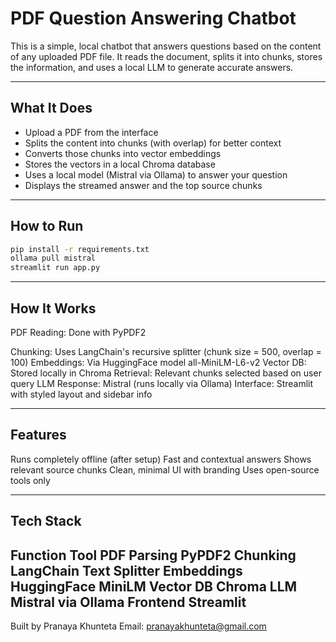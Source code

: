 # PDF Question Answering Chatbot

This is a simple, local chatbot that answers questions based on the content of any uploaded PDF file. It reads the document, splits it into chunks, stores the information, and uses a local LLM to generate accurate answers.

---

## What It Does

- Upload a PDF from the interface
- Splits the content into chunks (with overlap) for better context
- Converts those chunks into vector embeddings
- Stores the vectors in a local Chroma database
- Uses a local model (Mistral via Ollama) to answer your question
- Displays the streamed answer and the top source chunks

---

## How to Run

```bash
pip install -r requirements.txt
ollama pull mistral
streamlit run app.py
```
---

## How It Works
PDF Reading: Done with PyPDF2

Chunking: Uses LangChain's recursive splitter (chunk size = 500, overlap = 100)
Embeddings: Via HuggingFace model all-MiniLM-L6-v2
Vector DB: Stored locally in Chroma
Retrieval: Relevant chunks selected based on user query
LLM Response: Mistral (runs locally via Ollama)
Interface: Streamlit with styled layout and sidebar info

---

## Features
Runs completely offline (after setup)
Fast and contextual answers
Shows relevant source chunks
Clean, minimal UI with branding
Uses open-source tools only

---

## Tech Stack
Function	Tool
PDF Parsing	PyPDF2
Chunking	LangChain Text Splitter
Embeddings	HuggingFace MiniLM
Vector DB	Chroma
LLM	Mistral via Ollama
Frontend	Streamlit
---
Built by Pranaya Khunteta
Email: pranayakhunteta@gmail.com
